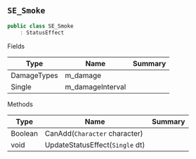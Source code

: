 ## `SE_Smoke`

```csharp
public class SE_Smoke
    : StatusEffect

```

Fields

| Type | Name | Summary | 
| --- | --- | --- | 
| DamageTypes | m_damage |  | 
| Single | m_damageInterval |  | 


Methods

| Type | Name | Summary | 
| --- | --- | --- | 
| Boolean | CanAdd(`Character` character) |  | 
| void | UpdateStatusEffect(`Single` dt) |  | 


